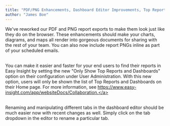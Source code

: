 ```yaml
---
title: "PDF/PNG Enhancements, Dashboard Editor Improvements, Top Reports/Dashboards"
author: "James Boe"
---
```

We've reworked our PDF and PNG report exports to make them look just like they do on the browser.<!--more--> These enhancements should make your charts, diagrams, and maps all render into gorgeous documents for sharing with the rest of your team. You can also now include report PNGs inline as part of your scheduled emails.<br><br>You can make it easier and faster for your end users to find their reports in Easy Insight by setting the new "Only Show Top Reports and Dashboards" option on their configuration under User Administration. With this new option, users will only be shown the list of Top Reports and Dashboards on their Home page. For more information, see <a href="https://www.easy-insight.com/app/websiteDocs/Collaboration">https://www.easy-insight.com/app/websiteDocs/Collaboration.</a><br><br>Renaming and manipulating different tabs in the dashboard editor should be much easier now with recent changes as well. Simply click on the tab dropdown in the editor to rename a particular tab.